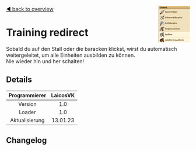 [◀️ back to overview](https://github.com/laicosvk/DSS#Downloads "back to overview")
<img align="right" height="100" src="picture.PNG"/>

# Training redirect
Sobald du auf den Stall oder die baracken klickst, wirst du automatisch weitergeleitet, um alle Einheiten ausbilden zu können.</br>
Nie wieder hin und her schalten!

## Details

| Programmierer | LaicosVK |
| :---: | :---: |
| Version | 1.0 |
| Loader | 1.0 |
| Aktualisierung | 13.01.23 |

## Changelog
